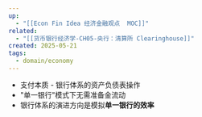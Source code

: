 ```yaml
---
up:
  - "[[Econ Fin Idea 经济金融观点  MOC]]"
related:
  - "[[货币银行经济学-CH05-央行：清算所 Clearinghouse]]"
created: 2025-05-21
tags:
  - domain/economy
---
```

- 支付本质 - 银行体系的资产负债表操作
- "单一银行"模式下无需准备金流动
- 银行体系的演进方向是模拟**单一银行的效率**